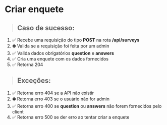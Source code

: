 # Criar enquete

> ## Caso de sucesso:
1. ✅  Recebe uma requisição do tipo **POST** na rota **/api/surveys**
1. ⛔️ Valida se a requisição foi feita por um admin
1. ✅  Valida dados obrigatórios **question** e **answers**
1. ✅  Cria uma enquete com os dados fornecidos
1. ✅ Retorna 204

> ## Exceções:
1. ✅  Retorna erro 404 se a API não existir
1. ⛔️ Retorna erro 403 se o usuário não for admin
1. ✅ Retorna erro 400 se **question** ou **answers** não forem fornecidos pelo client
1. ✅ Retorna erro 500 se der erro ao tentar criar a enquete